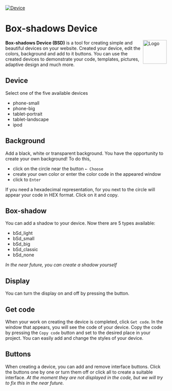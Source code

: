 [![Device](https://madeas.github.io/box-shadows/device/img/vk_image1200%D1%85534.png)](https://madeas.github.io/box-shadows/device/)

# Box-shadows Device
<p><a href="https://github.com/madeas/box-shadows.css"><img src="https://github.com/madeas/box-shadows.css/blob/master/logotype.png?raw=true" alt="Logo" width="74" height="74" align="right" data-canonical-src="https://github.com/madeas/box-shadows.css/blob/master/logotype.png" style="max-width:100%;"></a></p>

**Box-shadows Device (BSD)** is a tool for creating simple and beautiful devices on your website. Created your device, edit the colors, background and add to it buttons. You can use the created devices to demonstrate your code, templates, pictures, adaptive design and much more.

## Device
Select one of the five available devices
* phone-small
* phone-big
* tablet-portrait
* tablet-landscape
* ipod

## Background
Add a black, white or transparent background. 
You have the opportunity to create your own background! To do this,
* click on the circle near the button `← Choose`
* create your own color or enter the color code in the appeared window
* click to `Enter`

If you need a hexadecimal representation, for you next to the circle will appear your code in HEX format. Click on it and copy.

## Box-shadow
You can add a shadow to your device. Now there are 5 types available:
* bSd_light
* bSd_small
* bSd_big
* bSd_classic
* bSd_none

*In the near future, you can create a shadow yourself*

## Display
You can turn the display on and off by pressing the button.

## Get code
When your work on creating the device is completed, click `Get code`. In the window that appears, you will see the code of your device. Copy the code by pressing the `Copy code` button and set to the desired place in your project.
You can easily add and change the styles of your device.

## Buttons
When creating a device, you can add and remove interface buttons. Click the buttons one by one or turn them off or click all to create a suitable interface.
*At the moment they are not displayed in the code, but we will try to fix this in the near future.*
